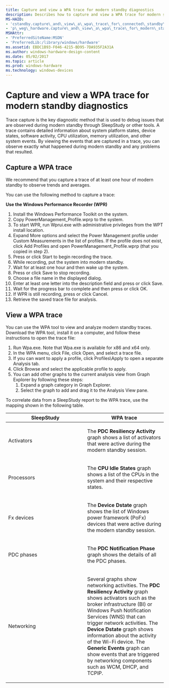 ```yaml
---
title: Capture and view a WPA trace for modern standby diagnostics
description: Describes how to capture and view a WPA trace for modern standby diagnostics.
MS-HAID:
- 'cstandby.capture\_and\_view\_a\_wpa\_trace\_for\_connected\_standby\_diagnostics'
- 'p\_weg\_hardware.capture\_and\_view\_a\_wpa\_trace\_for\_modern\_standby\_diagnostics'
MSHAttr:
- 'PreferredSiteName:MSDN'
- 'PreferredLib:/library/windows/hardware'
ms.assetid: EBDC1B93-F046-4215-BD95-7DA935F2A31A
ms.author: windows-hardware-design-content
ms.date: 05/02/2017
ms.topic: article
ms.prod: windows-hardware
ms.technology: windows-devices
---
```


# Capture and view a WPA trace for modern standby diagnostics


Trace capture is the key diagnostic method that is used to debug issues that are observed during modern standby through SleepStudy or other tools. A trace contains detailed information about system platform states, device states, software activity, CPU utilization, memory utilization, and other system events. By viewing the events that are captured in a trace, you can observe exactly what happened during modern standby and any problems that resulted.

## Capture a WPA trace


We recommend that you capture a trace of at least one hour of modern standby to observe trends and averages.

You can use the following method to capture a trace:

**Use the Windows Performance Recorder (WPR)**

1.  Install the Windows Performance Toolkit on the system.
2.  Copy PowerManagement\_Profile.wprp to the system.
3.  To start WPR, run Wprui.exe with administrative privileges from the WPT install location.
4.  Expand More options and select the Power Management profile under Custom Measurements in the list of profiles. If the profile does not exist, click Add Profiles and open PowerManagement\_Profile.wprp (that you copied in step 2).
5.  Press or click Start to begin recording the trace.
6.  While recording, put the system into modern standby.
7.  Wait for at least one hour and then wake up the system.
8.  Press or click Save to stop recording.
9.  Choose a file name in the displayed dialog.
10. Enter at least one letter into the description field and press or click Save.
11. Wait for the progress bar to complete and then press or click OK.
12. If WPR is still recording, press or click Cancel.
13. Retrieve the saved trace file for analysis.

## View a WPA trace


You can use the WPA tool to view and analyze modern standby traces. Download the WPA tool, install it on a computer, and follow these instructions to open the trace file:

1.  Run Wpa.exe. Note that Wpa.exe is available for x86 and x64 only.
2.  In the WPA menu, click File, click Open, and select a trace file.
3.  If you can want to apply a profile, click Profiles\\Apply to open a separate Analysis tab.
4.  Click Browse and select the applicable profile to apply.
5.  You can add other graphs to the current analysis view from Graph Explorer by following these steps:
    1.  Expand a graph category in Graph Explorer.
    2.  Select the graph to add and drag it to the Analysis View pane.

To correlate data from a SleepStudy report to the WPA trace, use the mapping shown in the following table.

<table>
<colgroup>
<col width="50%" />
<col width="50%" />
</colgroup>
<thead>
<tr class="header">
<th>SleepStudy</th>
<th>WPA trace</th>
</tr>
</thead>
<tbody>
<tr class="odd">
<td><p>Activators</p></td>
<td><p>The <strong>PDC Resiliency Activity</strong> graph shows a list of activators that were active during the modern standby session.</p></td>
</tr>
<tr class="even">
<td><p>Processors</p></td>
<td><p>The <strong>CPU Idle States</strong> graph shows a list of the CPUs in the system and their respective states.</p></td>
</tr>
<tr class="odd">
<td><p>Fx devices</p></td>
<td><p>The <strong>Device Dstate</strong> graph shows the list of Windows power framework (PoFx) devices that were active during the modern standby session.</p></td>
</tr>
<tr class="even">
<td><p>PDC phases</p></td>
<td><p>The <strong>PDC Notification Phase</strong> graph shows the details of all the PDC phases.</p></td>
</tr>
<tr class="odd">
<td><p>Networking</p></td>
<td><p>Several graphs show networking activities. The <strong>PDC Resiliency Activity</strong> graph shows activators such as the broker infrastructure (BI) or Windows Push Notification Services (WNS) that can trigger network activities. The <strong>Device Dstate</strong> graph shows information about the activity of the Wi-Fi device. The <strong>Generic Events</strong> graph can show events that are triggered by networking components such as WCM, DHCP, and TCPIP.</p></td>
</tr>
</tbody>
</table>

 

 

 






